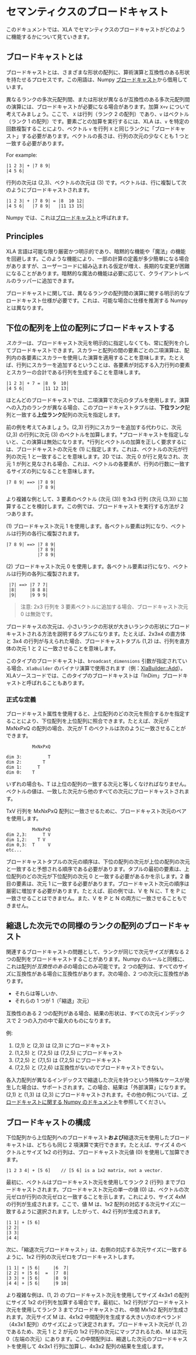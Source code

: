 # セマンティクスのブロードキャスト

このドキュメントでは、XLA でセマンティクスのブロードキャストがどのように機能するかについて見ていきます。

## ブロードキャストとは

ブロードキャストとは、さまざまな形状の配列に、算術演算と互換性のある形状を持たせるプロセスです。この用語は、Numpy [ブロードキャスト](http://docs.scipy.org/doc/numpy/user/basics.broadcasting.html)から借用しています。

異なるランクの多次元配列間、または形状が異なるが互換性のある多次元配列間の演算には、ブロードキャストが必要になる場合があります。加算 `X+v` について考えてみましょう。ここで、 `X` は行列（ランク 2 の配列）であり、`v` はベクトル（ランク 1 の配列）です。要素ごとの加算を実行するには、XLA は、`v` を特定の回数複製することにより、ベクトル `v` を行列 `X` と同じランクに「ブロードキャスト」する必要があります。ベクトルの長さは、行列の次元の少なくとも 1 つと一致する必要があります。

For example:

```
|1 2 3| + |7 8 9|
|4 5 6|
```

行列の次元は (2,3)、ベクトルの次元は (3) です。ベクトルは、行に複製して次のようにブロードキャストされます。

```
|1 2 3| + |7 8 9| = |8  10 12|
|4 5 6|   |7 8 9|   |11 13 15|
```

Numpy では、これは[ブロードキャスト](http://docs.scipy.org/doc/numpy/user/basics.broadcasting.html)と呼ばれます。

## Principles

XLA 言語は可能な限り厳密かつ明示的であり、暗黙的な機能や「魔法」の機能を回避します。このような機能により、一部の計算の定義が多少簡単になる場合がありますが、ユーザーコードに組み込まれる仮定が増え、長期的な変更が困難になることがあります。暗黙的な魔法の機能は必要に応じて、クライアントレベルのラッパーに追加できます。

ブロードキャストに関しては、異なるランクの配列間の演算に関する明示的なブロードキャスト仕様が必要です。これは、可能な場合に仕様を推測する Numpy とは異なります。

## 下位の配列を上位の配列にブロードキャストする

*スカラー*は、ブロードキャスト次元を明示的に指定しなくても、常に配列を介してブロードキャストできます。スカラーと配列の間の要素ごとの二項演算は、配列内の各要素にスカラーを使用した演算を適用することを意味します。たとえば、行列にスカラーを追加するということは、各要素が対応する入力行列の要素とスカラーの合計である行列を生成することを意味します。

```
|1 2 3| + 7 = |8  9  10|
|4 5 6|       |11 12 13|
```

ほとんどのブロードキャストでは、二項演算で次元のタプルを使用します。演算への入力のランクが異なる場合、このブロードキャストタプルは、**下位ランク**配列と一致する**上位ランク**配列の次元を指定します。

前の例を考えてみましょう。(2,3) 行列にスカラーを追加する代わりに、次元 (2,3) の行列に次元 (3) のベクトルを加算します。*ブロードキャストを指定しないと、この演算は無効になります。*行列とベクトルの加算を正しく要求するには、ブロードキャストの次元を (1) に指定します。これは、ベクトルの次元が行列の次元 1 と一致することを意味します。2D では、次元 0 が行と見なされ、次元 1 が列と見なされる場合、これは、ベクトルの各要素が、行列の行数に一致するサイズの列になることを意味します。

```
|7 8 9| ==> |7 8 9|
            |7 8 9|
```

より複雑な例として、3 要素のベクトル (次元 (3)) を3x3 行列 (次元 (3,3)) に加算することを検討します。この例では、ブロードキャストを実行する方法が 2 つあります。

(1) ブロードキャスト次元 1 を使用します。各ベクトル要素は列になり、ベクトルは行列の各行に複製されます。

```
|7 8 9| ==> |7 8 9|
            |7 8 9|
            |7 8 9|
```

(2) ブロードキャスト次元 0 を使用します。各ベクトル要素は行になり、ベクトルは行列の各列に複製されます。

```
 |7| ==> |7 7 7|
 |8|     |8 8 8|
 |9|     |9 9 9|
```

> 注意: 2x3 行列を 3 要素ベクトルに追加する場合、ブロードキャスト次元 0 は無効です。

ブロードキャスの次元は、小さいランクの形状が大きいランクの形状にブロードキャストされる方法を説明するタプルになります。たとえば、2x3x4 の直方体と 3x4 の行列が与えられた場合、ブロードキャストタプル (1,2) は、行列を直方体の次元 1 と 2 に一致させることを意味します。

このタイプのブロードキャストは、`broadcast_dimensions` 引数が指定されている場合、`XlaBuilder` のバイナリ演算で使用されます（例：[XlaBuilder::Add](https://www.tensorflow.org/code/tensorflow/compiler/xla/client/xla_builder.cc)）。XLAソースコードでは、このタイプのブロードキャストは「InDim」ブロードキャストと呼ばれることもあります。

### 正式な定義

ブロードキャスト属性を使用すると、上位配列のどの次元を照合するかを指定することにより、下位配列を上位配列に照合できます。たとえば、次元が MxNxPxQ の配列の場合、次元が T のベクトルは次のように一致させることができます。

```
          MxNxPxQ

dim 3:          T
dim 2:        T
dim 1:      T
dim 0:    T
```

いずれの場合も、T は上位の配列の一致する次元と等しくなければなりません。ベクトルの値は、一致した次元から他のすべての次元にブロードキャストされます。

TxV 行列を MxNxPxQ 配列に一致させるために、ブロードキャスト次元のペアを使用します。

```
          MxNxPxQ
dim 2,3:      T V
dim 1,2:    T V
dim 0,3:  T     V
etc...
```

ブロードキャストタプルの次元の順序は、下位の配列の次元が上位の配列の次元と一致すると予想される順序である必要があります。タプルの最初の要素は、上位配列のどの次元が下位配列の次元 0 と一致する必要があるかを示します。2 番目の要素は、次元 1 に一致する必要があります。ブロードキャスト次元の順序は厳密に増加する必要があります。たとえば、前の例では、V を N に、T を P に一致させることはできません。また、V を P と N の両方に一致させることもできません。

## 縮退した次元での同様のランクの配列のブロードキャスト

関連するブロードキャストの問題として、ランクが同じで次元サイズが異なる 2 つの配列をブロードキャストすることがあります。Numpy のルールと同様に、これは配列が*互換性のある*の場合にのみ可能です。2 つの配列は、すべてのサイズに互換性がある場合に互換性があります。次の場合、2 つの次元に互換性があります。

- それらは等しいか、
- それらの 1 つが 1（「縮退」次元）

互換性のある 2 つの配列がある場合、結果の形状は、すべての次元インデックスで 2 つの入力の中で最大のものになります。

例:

1. (2,1) と (2,3) は (2,3) にブロードキャスト
2. (1,2,5) と (7,2,5) は (7,2,5) にブロードキャスト
3. (7,2,5) と (7,1,5) は (7,2,5) にブロードキャスト
4. (7,2,5) と (7,2,6) は互換性がないのでブロードキャストできない。

各入力配列が異なるインデックスで縮退した次元を持つという特殊なケースが発生した場合は、サポートされます。この場合、結果は「外部演算」になります。(2,1) と (1,3) は (2,3) にブロードキャストされます。その他の例については、[ブロードキャストに関する Numpy のドキュメント](http://docs.scipy.org/doc/numpy/user/basics.broadcasting.html)を参照してください。

## ブロードキャストの構成

下位配列から上位配列へのブロードキャスト**および**縮退次元を使用したブロードキャストは、どちらも同じ 2 項演算で実行できます。たとえば、サイズ 4 のベクトルとサイズ 1x2 の行列は、ブロードキャスト次元値 (0) を使用して加算できます。

```
|1 2 3 4| + [5 6]    // [5 6] is a 1x2 matrix, not a vector.
```

最初に、ベクトルはブロードキャスト次元を使用してランク 2 (行列) までブロードキャストされます。ブロードキャスト次元の単一の値 (0) は、ベクトルの次元ゼロが行列の次元ゼロと一致することを示します。これにより、サイズ 4xM の行列が生成されます。ここで、値 M は、1x2 配列の対応する次元サイズに一致するように選択されます。したがって、4x2 行列が生成されます。

```
|1 1| + [5 6]
|2 2|
|3 3|
|4 4|
```

次に、「縮退次元ブロードキャスト」は、右側の対応する次元サイズに一致するように、1x2 行列の次元ゼロをブロードキャストします。

```
|1 1| + |5 6|     |6  7|
|2 2| + |5 6|  =  |7  8|
|3 3| + |5 6|     |8  9|
|4 4| + |5 6|     |9 10|
```

より複雑な例は、(1, 2) のブロードキャスト次元を使用してサイズ 4x3x1 の配列にサイズ 1x2 の行列を加算する場合です。最初に、1x2 行列がブロードキャスト次元を使用してランク 3 までブロードキャストされ、中間 Mx1x2 配列が生成されます。次元サイズ M は、4x1x2 中間配列を生成する大きい方のオペランド（4x3x1 配列）のサイズによって決定されます。ブロードキャスト次元が (1, 2) であるため、次元 1 と 2 が元の 1x2 行列の次元にマップされるため、M は次元 0（左端の次元）にあります。この中間配列は、縮退した次元のブロードキャストを使用して 4x3x1 行列に加算し、4x3x2 配列の結果を生成します。

